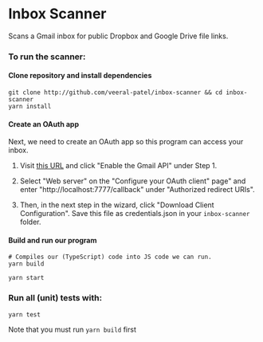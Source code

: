 # Inbox Scanner

Scans a Gmail inbox for public Dropbox and Google Drive file links.

### To run the scanner:

#### Clone repository and install dependencies

```
git clone http://github.com/veeral-patel/inbox-scanner && cd inbox-scanner
yarn install
```

#### Create an OAuth app

Next, we need to create an OAuth app so this program can access your inbox.

1. Visit [this URL](https://developers.google.com/gmail/api/quickstart/nodejs) and click "Enable the Gmail API" under Step 1.

2. Select "Web server" on the "Configure your OAuth client" page" and enter
"http://localhost:7777/callback" under "Authorized redirect URIs".

3. Then, in the next step in the wizard, click "Download Client Configuration". Save this file as credentials.json in
your `inbox-scanner` folder.

#### Build and run our program

```
# Compiles our (TypeScript) code into JS code we can run.
yarn build 

yarn start
```

### Run all (unit) tests with:

```
yarn test
```

Note that you must run `yarn build` first
